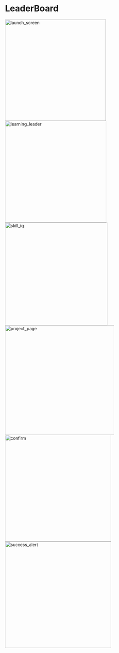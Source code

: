 # LeaderBoard
<img width="332" alt="launch_screen" src="https://user-images.githubusercontent.com/40356891/92892742-f1b44a00-f410-11ea-96c7-596d099b4d71.png">

<img width="333" alt="learning_leader" src="https://user-images.githubusercontent.com/40356891/92892922-1e686180-f411-11ea-9f57-651061fc4cb9.png">

<img width="337" alt="skill_iq" src="https://user-images.githubusercontent.com/40356891/92893024-36d87c00-f411-11ea-9a0e-3a48fa0f9949.png">

<img width="359" alt="project_page" src="https://user-images.githubusercontent.com/40356891/92893137-566fa480-f411-11ea-9314-19f2d1a5f8ff.png">

<img width="349" alt="confirm" src="https://user-images.githubusercontent.com/40356891/92893367-83bc5280-f411-11ea-8d8d-8c2c5e1e36b2.png">

<img width="349" alt="success_alert" src="https://user-images.githubusercontent.com/40356891/92893566-b403f100-f411-11ea-8d45-c50696447e04.png">


